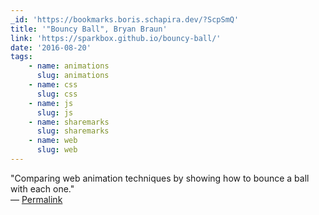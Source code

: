```yaml
---
_id: 'https://bookmarks.boris.schapira.dev/?ScpSmQ'
title: '"Bouncy Ball", Bryan Braun'
link: 'https://sparkbox.github.io/bouncy-ball/'
date: '2016-08-20'
tags:
    - name: animations
      slug: animations
    - name: css
      slug: css
    - name: js
      slug: js
    - name: sharemarks
      slug: sharemarks
    - name: web
      slug: web
---
```


&quot;Comparing web animation techniques by showing how to bounce a ball with
each one.&quot; <br>&#8212;
<a href="https://bookmarks.boris.schapira.dev/?ScpSmQ" title="Permalink">Permalink</a>
